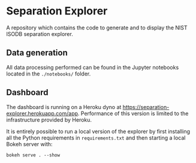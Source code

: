 # Separation Explorer

A repository which contains the code to generate and to 
display the NIST ISODB separation explorer.

## Data generation

All data processing performed can be found in the Jupyter notebooks
located in the `./notebooks/` folder.

## Dashboard

The dashboard is running on a Heroku dyno at
<https://separation-explorer.herokuapp.com/app>.
Performance of this version is limited to the infrastructure
provided by Heroku.

It is entirely possible to run a local version of the explorer
by first installing all the Python requirements in `requirements.txt`
and then starting a local Bokeh server with:

```
bokeh serve . --show
```